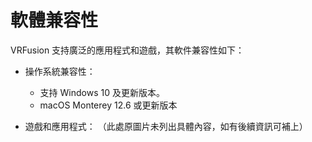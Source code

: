 # 軟體兼容性

VRFusion 支持廣泛的應用程式和遊戲，其軟件兼容性如下：

- 操作系統兼容性：

  - 支持 Windows 10 及更新版本。
  - macOS Monterey 12.6 或更新版本

- 遊戲和應用程式：
  （此處原圖片未列出具體內容，如有後續資訊可補上）
